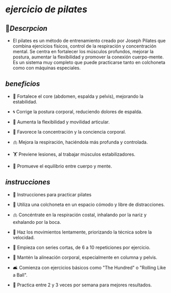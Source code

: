 # *ejercicio de pilates*

## 🤸*Descrpcion*
* El pilates es un método de entrenamiento creado por Joseph Pilates que combina ejercicios físicos, control de la respiración y concentración mental. Se centra en fortalecer los músculos profundos, mejorar la postura, aumentar la flexibilidad y promover la conexión cuerpo-mente. Es un sistema muy completo que puede practicarse tanto en colchoneta como con máquinas especiales.

 ## *beneficios*
* 💪 Fortalece el core (abdomen, espalda y pelvis), mejorando la estabilidad.

* 🌀 Corrige la postura corporal, reduciendo dolores de espalda.

* 🤸 Aumenta la flexibilidad y movilidad articular.

* 🧠 Favorece la concentración y la conciencia corporal.

* 🫁 Mejora la respiración, haciéndola más profunda y controlada.

* 🏋️ Previene lesiones, al trabajar músculos estabilizadores.

* 🧘 Promueve el equilibrio entre cuerpo y mente.

## *instrucciones*

* 📝 Instrucciones para practicar pilates

* 📍 Utiliza una colchoneta en un espacio cómodo y libre de distracciones.

* 🫁 Concéntrate en la respiración costal, inhalando por la nariz y exhalando por la boca.

* 🐢 Haz los movimientos lentamente, priorizando la técnica sobre la velocidad.

* 🔁 Empieza con series cortas, de 6 a 10 repeticiones por ejercicio.

* 🧍 Mantén la alineación corporal, especialmente en columna y pelvis.

* 🛋️ Comienza con ejercicios básicos como "The Hundred" o "Rolling Like a Ball".

* 📅 Practica entre 2 y 3 veces por semana para mejores resultados.